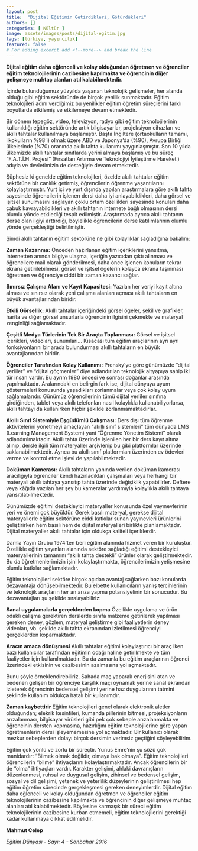 ```yaml
---
layout: post
title:  "Dijital Eğitimin Getirdikleri, Götürdükleri"
authors: []
categories: [ Kültür ]
image: assets/images/posts/dijital-egitim.jpg
tags: [türkiye, yayıncılık]
featured: false
# For adding excerpt add <!--more--> and break the line
---
```


**Dijital eğitim daha eğlenceli ve kolay olduğundan öğretmen ve öğrenciler eğitim teknolojilerinin cazibesine kapılmakta ve öğrencinin diğer gelişmeye muhtaç alanları atıl kalabilmektedir.**

İçinde bulunduğumuz yüzyılda yaşanan teknolojik gelişmeler, her alanda olduğu gibi eğitim sektöründe de birçok yenilik sunmaktadır. Eğitim teknolojileri adını verdiğimiz bu yenilikler eğitim öğretim süreçlerini farklı boyutlarda etkilemiş ve etkilemeye devam etmektedir.

Bir dönem tepegöz, video, televizyon, radyo gibi eğitim teknolojilerinin kullanıldığı eğitim sektöründe artık bilgisayarlar, projeksiyon cihazları ve akıllı tahtalar kullanılmaya başlamıştır. Başta İngiltere (ortaokulların tamamı, ilkokulların %98’i) olmak üzere ABD ve Japonya’da (%90), Avrupa Birliği ülkelerinde (%70) oranında akıllı tahta kullanımı yaygınlaşmıştır. Son 10 yılda ülkemizde akıllı tahtalar sınıflarda yerini almaya başlamış ve bu süreç “F.A.T.İ.H. Projesi” (Fırsatları Artırma ve Teknolojiyi İyileştirme Hareketi) adıyla ve devletimizin de desteğiyle devam etmektedir.

Şüphesiz ki genelde eğitim teknolojileri, özelde akıllı tahtalar eğitim sektörüne bir canlılık getirmiş, öğrencilerin öğrenme yaşantılarını kolaylaştırmıştır. Yurt içi ve yurt dışında yapılan araştırmalara göre akıllı tahta sayesinde öğrencilerin işlenen dersi daha iyi anlayabildikleri, daha görsel ve işitsel sunulmasını sağlayan çoklu ortam özellikleri sayesinde konuları daha çabuk kavrayabildikleri ve akıllı tahtanın internete bağlı olmasının dersi olumlu yönde etkilediği tespit edilmiştir. Araştırmada ayrıca akıllı tahtanın derse olan ilgiyi arttırdığı, böylelikle öğrencilerin derse katılımlarının olumlu yönde gerçekleştiği belirtilmiştir.

Şimdi akıllı tahtanın eğitim sektörüne ne gibi kolaylıklar sağladığına bakalım:

**Zaman Kazanma:** Önceden hazırlanan eğitim içeriklerini yansıtma, internetten anında bilgiye ulaşma, içeriğin yazıcıdan çıktı alınması ve öğrencilere mail olarak gönderilmesi, daha önce işlenen konuların tekrar ekrana getirilebilmesi, görsel ve işitsel ögelerin kolayca ekrana taşınması öğretmen ve öğrenciye ciddi bir zaman kazancı sağlar.

**Sınırsız Çalışma Alanı ve Kayıt Kapasitesi:** Yazılan her veriyi kayıt altına alması ve sınırsız olarak yeni çalışma alanları açması akıllı tahtaların en büyük avantajlarından biridir.

**Etkili Görsellik:** Akıllı tahtalar içeriğindeki görsel ögeler, şekil ve grafikler, harita ve diğer görsel unsurlarla öğrencinin ilgisini çekmekte ve materyal zenginliği sağlamaktadır.

**Çeşitli Medya Türlerinin Tek Bir Araçta Toplanması:** Görsel ve işitsel içerikleri, videoları, sunumları… Kısacası tüm eğitim araçlarının ayrı ayrı fonksiyonlarını bir arada bulundurması akıllı tahtaların en büyük avantajlarından biridir.

**Öğrenciler Tarafından Kolay Kullanımı:** Prensky’ye göre günümüzde “dijital yerliler” ve “dijital göçmenler” diye adlandırılan teknolojik altyapıya sahip iki tür insan vardır. Bu ayrım 1980 öncesi ve sonrası doğanlar arasında yapılmaktadır. Aralarındaki en belirgin fark ise, dijital dünyaya uyum göstermeleri konusunda yaşadıkları zorlanmalar veya çok kolay uyum sağlamalarıdır. Günümüz öğrencilerinin tümü dijital yerliler sınıfına girdiğinden, tablet veya akıllı telefonları nasıl kolaylıkla kullanabiliyorlarsa, akıllı tahtayı da kullanırken hiçbir şekilde zorlanmamaktadırlar.

**Akıllı Sınıf Sistemiyle Eşgüdümlü Çalışması:** Ders dışı tüm öğrenme aktivitelerini yönetmeyi amaçlayan “akıllı sınıf sistemleri” tüm dünyada LMS (Learning Management System) yani “Öğrenme Yönetim Sistemi” olarak adlandırılmaktadır. Akıllı tahta üzerinde işlenilen her bir ders kayıt altına alınıp, dersle ilgili tüm materyaller arşivlenip bu gibi platformlar üzerinde saklanabilmektedir. Ayrıca bu akıllı sınıf platformları üzerinden ev ödevleri verme ve kontrol etme işlevi de yapılabilmektedir.

**Doküman Kamerası:** Akıllı tahtaların yanında verilen doküman kamerası aracılığıyla öğrenciler kendi hazırladıkları çalışmaları veya herhangi bir materyali akıllı tahtaya yansıtıp tahta üzerinde değişiklik yapabilirler. Deftere veya kâğıda yazılan her şey bu kameralar yardımıyla kolaylıkla akıllı tahtaya yansıtılabilmektedir.

Günümüzde eğitimi destekleyici materyaller konusunda özel yayınevlerinin yeri ve önemi çok büyüktür. Gerek basılı materyal, gerekse dijital materyallerle eğitim sektörüne ciddi katkılar sunan yayınevleri ürünlerini geliştirirken hem basılı hem de dijital materyalleri birlikte planlamaktadır. Dijital materyaller akıllı tahtalar için oldukça kaliteli içeriklerdir.

Damla Yayın Grubu 1974'ten beri eğitim alanında hizmet veren bir kuruluştur. Özellikle eğitim yayınları alanında sektöre sağladığı eğitimi destekleyici materyallerinin tamamını “akıllı tahta destekli” ürünler olarak geliştirmektedir. Bu da öğretmenlerimizin işini kolaylaştırmakta, öğrencilerimizin yetişmesine olumlu katkılar sağlamaktadır.

Eğitim teknolojileri sektöre birçok açıdan avantaj sağlarken bazı konularda dezavantaja dönüşebilmektedir. Bu elbette kullanıcıların yanlış tercihlerinin ve teknolojik araçların her an arıza yapma potansiyelinin bir sonucudur. Bu dezavantajları şu şekilde sıralayabiliriz:

**Sanal uygulamalarla gerçeklerden kopma**
Özellikle uygulama ve ürün odaklı çalışma gerektiren derslerde sınıfa malzeme getirilerek yapılması gereken deney, gözlem, materyal geliştirme gibi faaliyetlerin deney videoları, vb. şekilde akıllı tahta ekranından izletilmesi öğrenciyi gerçeklerden koparmaktadır.

**Aracın amaca dönüşmesi**
Akıllı tahtalar eğitimi kolaylaştırıcı bir araç iken bazı kullanıcılar tarafından eğitimin odağı haline getirilmekte ve tüm faaliyetler için kullanılmaktadır. Bu da zamanla bu eğitim araçlarının öğrenci üzerindeki etkisinin ve cazibesinin azalmasına yol açmaktadır.

Bunu şöyle örneklendirebiliriz. Sahada maç yaparak enerjisini atan ve bedenen gelişen bir öğrenciye karşılık maçı oynamak yerine sanal ekrandan izleterek öğrencinin bedensel gelişimi yerine haz duygularının tatmini şeklinde kullanım oldukça hatalı bir kullanımdır.

**Zaman kaybettirir**
Eğitim teknolojileri genel olarak elektronik aletler olduğundan; elekrik kesintileri, kumanda pillerinin bitmesi, projeksiyonların arızalanması, bilgisayar virüsleri gibi pek çok sebeple arızalanmakta ve öğrencinin dersten kopmasına, hazırlığını eğitim teknolojilerine göre yapan öğretmenlerin dersi işleyememesine yol açmaktadır. Bir kullanıcı olarak mezkur sebeplerden dolayı birçok dersimin verimsiz geçtiğini söyleyebilirim.

Eğitim çok yönlü ve zorlu bir süreçtir. Yunus Emre’nin şu sözü çok manidardır: “Bilmek olmak değildir, olmaya bak olmaya”. Eğitim teknolojileri öğrencilerin “bilme” ihtiyaçlarını kolaylaştırmaktadır. Ancak öğrencilerin bir de “olma” ihtiyaçları vardır. Karakter gelişimi, ahlaki davranışların düzenlenmesi, ruhsal ve duygusal gelişim, zihinsel ve bedensel gelişim, sosyal ve dil gelişimi, yetenek ve yeterlilik düzeylerinin geliştirilmesi hep eğitim öğretim sürecinde gerçekleşmesi gereken deneyimlerdir. Dijital eğitim daha eğlenceli ve kolay olduğundan öğretmen ve öğrenciler eğitim teknolojilerinin cazibesine kapılmakta ve öğrencinin diğer gelişmeye muhtaç alanları atıl kalabilmektedir. Böylesine karmaşık bir süreci eğitim teknolojilerinin cazibesine kurban etmemeli, eğitim teknolojilerini gerektiği kadar kullanmaya dikkat edilmelidir.

**Mahmut Celep**

*Eğitim Dünyası - Sayı: 4 - Sonbahar 2016*
